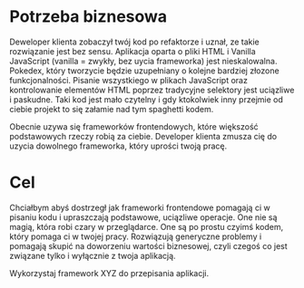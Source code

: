 # Potrzeba biznesowa

Deweloper klienta zobaczył twój kod po refaktorze i uznał, ze takie rozwiązanie jest bez sensu. Aplikacja oparta o pliki HTML i Vanilla JavaScript (vanilla = zwykły, bez uycia frameworka) jest nieskalowalna. 
Pokedex, który tworzycie będzie uzupełniany o kolejne bardziej złozone funkcjonalności. Pisanie wszystkiego w plikach JavaScript oraz kontrolowanie elementów HTML poprzez tradycyjne selektory jest uciązliwe i paskudne.
Taki kod jest mało czytelny i gdy ktokolwiek inny przejmie od ciebie projekt to się załamie nad tym spaghetti kodem.

Obecnie uzywa się frameworków frontendowych, które większość podstawowych rzeczy robią za ciebie. Developer klienta zmusza cię do uzycia dowolnego frameworka, który uprości twoją pracę.

# Cel 
Chciałbym abyś dostrzegł jak frameworki frontendowe pomagają ci w pisaniu kodu i upraszczają podstawowe, uciązliwe operacje. One nie są magią, która robi czary w przeglądarce.
One są po prostu czyimś kodem, który pomaga ci w twojej pracy. Rozwiązują generyczne problemy i pomagają skupić na doworzeniu wartości biznesowej, czyli czegoś co jest związane tylko i wyłącznie z twoja aplikacją.

Wykorzystaj framework XYZ do przepisania aplikacji.